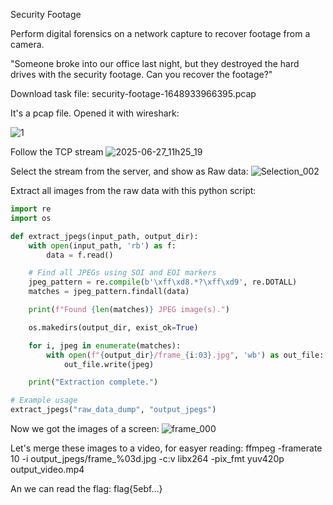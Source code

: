 
Security Footage

Perform digital forensics on a network capture to recover footage from a camera.

"Someone broke into our office last night, but they destroyed the hard drives with the security footage. Can you recover the footage?"

Download task file:
security-footage-1648933966395.pcap

It's a pcap file.
Opened it with wireshark:

![1](https://github.com/user-attachments/assets/3b96a15a-df12-4354-b6ac-63dbbfc33eac)

Follow the TCP stream
![2025-06-27_11h25_19](https://github.com/user-attachments/assets/3f22c944-7452-4a8c-b75f-da7aa4d85220)

Select the stream from the server, and show as Raw data:
![Selection_002](https://github.com/user-attachments/assets/03bcd366-02f8-48f0-9b5a-8a9bcb9cf3c2)

Extract all images from the raw data with this python script:
```python
import re
import os

def extract_jpegs(input_path, output_dir):
    with open(input_path, 'rb') as f:
        data = f.read()

    # Find all JPEGs using SOI and EOI markers
    jpeg_pattern = re.compile(b'\xff\xd8.*?\xff\xd9', re.DOTALL)
    matches = jpeg_pattern.findall(data)

    print(f"Found {len(matches)} JPEG image(s).")

    os.makedirs(output_dir, exist_ok=True)

    for i, jpeg in enumerate(matches):
        with open(f"{output_dir}/frame_{i:03}.jpg", 'wb') as out_file:
            out_file.write(jpeg)

    print("Extraction complete.")

# Example usage
extract_jpegs("raw_data_dump", "output_jpegs")
```
Now we got the images of a screen:
![frame_000](https://github.com/user-attachments/assets/fac8f9b8-7f9d-4b43-93cf-1045dfffc114)

Let's merge these images to a video, for easyer reading:
ffmpeg -framerate 10 -i output_jpegs/frame_%03d.jpg -c:v libx264 -pix_fmt yuv420p output_video.mp4

An we can read the flag:
flag{5ebf...}
